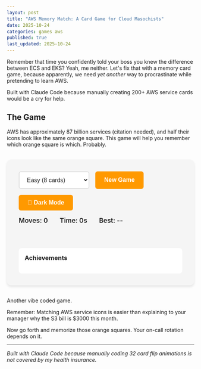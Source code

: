 ```yaml
---
layout: post
title: "AWS Memory Match: A Card Game for Cloud Masochists"
date: 2025-10-24
categories: games aws
published: true
last_updated: 2025-10-24
---
```


Remember that time you confidently told your boss you knew the difference between ECS and EKS? Yeah, me neither. Let's fix that with a memory card game, because apparently, we need *yet another* way to procrastinate while pretending to learn AWS.

Built with Claude Code because manually creating 200+ AWS service cards would be a cry for help.

## The Game

AWS has approximately 87 billion services (citation needed), and half their icons look like the same orange square. This game will help you remember which orange square is which. Probably.

<div id="game-container">
  <div id="game-controls">
    <div class="control-row">
      <select id="difficulty">
        <option value="easy">Easy (8 cards)</option>
        <option value="medium">Medium (16 cards)</option>
        <option value="hard">Hard (24 cards)</option>
        <option value="expert">Expert (32 cards)</option>
      </select>
      <button id="new-game" class="btn">New Game</button>
      <button id="dark-mode-toggle" class="btn">🌙 Dark Mode</button>
    </div>
    <div class="stats-row">
      <span id="moves">Moves: 0</span>
      <span id="timer">Time: 0s</span>
      <span id="best-time">Best: --</span>
    </div>
  </div>

  <canvas id="particles-canvas"></canvas>
  <div id="game-board"></div>

  <div id="achievements">
    <h3>Achievements</h3>
    <div id="achievement-list"></div>
  </div>
</div>

<style>
:root {
  --bg-primary: #ffffff;
  --bg-secondary: #f5f5f5;
  --text-primary: #222222;
  --text-secondary: #666666;
  --border-color: #dddddd;
  --card-bg: #ffffff;
  --card-back: linear-gradient(135deg, #ff9900 0%, #ff6b00 100%);
  --shadow: rgba(0, 0, 0, 0.1);
  --success: #00aa00;
  --error: #dd0000;
}

.dark-mode {
  --bg-primary: #1a1a1a;
  --bg-secondary: #2d2d2d;
  --text-primary: #e0e0e0;
  --text-secondary: #a0a0a0;
  --border-color: #404040;
  --card-bg: #2d2d2d;
  --shadow: rgba(0, 0, 0, 0.5);
}

#game-container {
  max-width: 900px;
  margin: 2rem auto;
  padding: 2rem;
  background: var(--bg-secondary);
  border-radius: 12px;
  box-shadow: 0 4px 6px var(--shadow);
  position: relative;
  color: var(--text-primary);
}

#game-controls {
  margin-bottom: 2rem;
}

.control-row {
  display: flex;
  gap: 1rem;
  margin-bottom: 1rem;
  flex-wrap: wrap;
}

.stats-row {
  display: flex;
  gap: 2rem;
  font-size: 1.1rem;
  font-weight: 600;
}

.btn {
  padding: 0.75rem 1.5rem;
  border: none;
  border-radius: 6px;
  background: #ff9900;
  color: white;
  font-size: 1rem;
  font-weight: 600;
  cursor: pointer;
  transition: all 0.2s;
}

.btn:hover {
  background: #ff6b00;
  transform: translateY(-2px);
  box-shadow: 0 4px 8px var(--shadow);
}

#difficulty {
  padding: 0.75rem 1rem;
  border: 2px solid var(--border-color);
  border-radius: 6px;
  background: var(--card-bg);
  color: var(--text-primary);
  font-size: 1rem;
  cursor: pointer;
}

#particles-canvas {
  position: absolute;
  top: 0;
  left: 0;
  width: 100%;
  height: 100%;
  pointer-events: none;
  z-index: 10;
}

#game-board {
  display: grid;
  gap: 1rem;
  margin: 2rem 0;
  perspective: 1000px;
}

.card {
  aspect-ratio: 1;
  position: relative;
  cursor: pointer;
  transition: transform 0.2s;
}

.card:hover:not(.flipped):not(.matched) {
  transform: scale(1.05);
}

.card-inner {
  width: 100%;
  height: 100%;
  position: relative;
  transform-style: preserve-3d;
  transition: transform 0.6s;
}

.card.flipped .card-inner,
.card.matched .card-inner {
  transform: rotateY(180deg);
}

.card-face {
  width: 100%;
  height: 100%;
  position: absolute;
  backface-visibility: hidden;
  border-radius: 12px;
  display: flex;
  align-items: center;
  justify-content: center;
  font-size: 2rem;
  font-weight: 700;
  box-shadow: 0 4px 8px var(--shadow);
}

.card-back {
  background: white;
  display: flex;
  align-items: center;
  justify-content: center;
  padding: 1rem;
}

.card-back img {
  width: 80%;
  height: auto;
  max-height: 80%;
  object-fit: contain;
}

.card-front {
  background: var(--card-bg);
  color: var(--text-primary);
  transform: rotateY(180deg);
  border: 2px solid var(--border-color);
  flex-direction: column;
  gap: 0.5rem;
}

.card-icon-img {
  width: 70%;
  height: auto;
  max-height: 60%;
  object-fit: contain;
}

.card-name {
  font-size: 0.8rem;
  font-weight: 600;
  text-align: center;
  margin-top: 0.5rem;
}

.card.matched {
  opacity: 0.6;
}

#achievements {
  margin-top: 2rem;
  padding: 1rem;
  background: var(--bg-primary);
  border-radius: 8px;
}

#achievements h3 {
  margin-top: 0;
  color: var(--text-primary);
}

#achievement-list {
  display: flex;
  flex-wrap: wrap;
  gap: 0.5rem;
}

.achievement {
  padding: 0.5rem 1rem;
  background: var(--bg-secondary);
  border-radius: 20px;
  font-size: 0.9rem;
  border: 2px solid var(--border-color);
}

.achievement.unlocked {
  background: var(--success);
  color: white;
  border-color: var(--success);
}

@media (max-width: 768px) {
  #game-container {
    padding: 1rem;
  }

  .control-row {
    flex-direction: column;
  }

  .card-icon-img {
    width: 60%;
    max-height: 50%;
  }

  .card-name {
    font-size: 0.65rem;
  }
}
</style>

<script>
// AWS Services database with icon URLs from GitHub
const ICON_BASE = 'https://raw.githubusercontent.com/awslabs/aws-icons-for-plantuml/v20.0/dist';

const AWS_SERVICES = {
  easy: [
    { id: 's3', name: 'S3', category: 'Storage', icon: `${ICON_BASE}/Storage/SimpleStorageService.png` },
    { id: 'ec2', name: 'EC2', category: 'Compute', icon: `${ICON_BASE}/Compute/EC2.png` },
    { id: 'lambda', name: 'Lambda', category: 'Compute', icon: `${ICON_BASE}/Compute/Lambda.png` },
    { id: 'rds', name: 'RDS', category: 'Database', icon: `${ICON_BASE}/Database/RDS.png` },
    { id: 'dynamodb', name: 'DynamoDB', category: 'Database', icon: `${ICON_BASE}/Database/DynamoDB.png` },
    { id: 'cloudfront', name: 'CloudFront', category: 'Network', icon: `${ICON_BASE}/NetworkingContentDelivery/CloudFront.png` },
    { id: 'iam', name: 'IAM', category: 'Security', icon: `${ICON_BASE}/SecurityIdentityCompliance/IdentityandAccessManagement.png` },
    { id: 'vpc', name: 'VPC', category: 'Network', icon: `${ICON_BASE}/NetworkingContentDelivery/VPCVirtualprivatecloudVPC.png` }
  ],
  medium: [
    { id: 'sqs', name: 'SQS', category: 'Integration', icon: `${ICON_BASE}/ApplicationIntegration/SimpleQueueService.png` },
    { id: 'sns', name: 'SNS', category: 'Integration', icon: `${ICON_BASE}/ApplicationIntegration/SimpleNotificationService.png` },
    { id: 'kinesis', name: 'Kinesis', category: 'Analytics', icon: `${ICON_BASE}/Analytics/Kinesis.png` },
    { id: 'ecs', name: 'ECS', category: 'Compute', icon: `${ICON_BASE}/Containers/ElasticContainerService.png` },
    { id: 'route53', name: 'Route 53', category: 'Network', icon: `${ICON_BASE}/NetworkingContentDelivery/Route53.png` },
    { id: 'cloudwatch', name: 'CloudWatch', category: 'Management', icon: `${ICON_BASE}/ManagementGovernance/CloudWatch.png` },
    { id: 'eks', name: 'EKS', category: 'Compute', icon: `${ICON_BASE}/Containers/ElasticKubernetesService.png` },
    { id: 'elasticache', name: 'ElastiCache', category: 'Database', icon: `${ICON_BASE}/Database/ElastiCache.png` }
  ],
  hard: [
    { id: 'glue', name: 'Glue', category: 'Analytics', icon: `${ICON_BASE}/Analytics/Glue.png` },
    { id: 'athena', name: 'Athena', category: 'Analytics', icon: `${ICON_BASE}/Analytics/Athena.png` },
    { id: 'sagemaker', name: 'SageMaker', category: 'ML', icon: `${ICON_BASE}/ArtificialIntelligence/SageMakerAI.png` },
    { id: 'stepfunctions', name: 'Step Functions', category: 'Integration', icon: `${ICON_BASE}/ApplicationIntegration/StepFunctions.png` },
    { id: 'guardduty', name: 'GuardDuty', category: 'Security', icon: `${ICON_BASE}/SecurityIdentityCompliance/GuardDuty.png` },
    { id: 'macie', name: 'Macie', category: 'Security', icon: `${ICON_BASE}/SecurityIdentityCompliance/Macie.png` },
    { id: 'appsync', name: 'AppSync', category: 'Mobile', icon: `${ICON_BASE}/ApplicationIntegration/AppSync.png` },
    { id: 'eventbridge', name: 'EventBridge', category: 'Integration', icon: `${ICON_BASE}/ApplicationIntegration/EventBridge.png` }
  ],
  expert: [
    { id: 'iotcore', name: 'IoT Core', category: 'IoT', icon: `${ICON_BASE}/InternetOfThings/IoTCore.png` },
    { id: 'robomaker', name: 'RoboMaker', category: 'Robotics', icon: `${ICON_BASE}/Robotics/RoboMaker.png` },
    { id: 'groundstation', name: 'Ground Station', category: 'Satellite', icon: `${ICON_BASE}/Satellite/GroundStation.png` },
    { id: 'braket', name: 'Braket', category: 'Quantum', icon: `${ICON_BASE}/QuantumTechnologies/Braket.png` },
    { id: 'timestream', name: 'Timestream', category: 'Database', icon: `${ICON_BASE}/Database/Timestream.png` },
    { id: 'iotcoffeepot', name: 'IoT Button', category: 'IoT', icon: `${ICON_BASE}/InternetOfThings/IoTButton.png` },
    { id: 'deeplens', name: 'DeepLens', category: 'ML', icon: `${ICON_BASE}/ArtificialIntelligence/DeepLens.png` },
    { id: 'sumerian', name: 'Sumerian', category: 'AR/VR', icon: `${ICON_BASE}/ARVR/Sumerian.png` }
  ]
};

// Game state
let gameState = {
  difficulty: 'easy',
  cards: [],
  flippedCards: [],
  matchedPairs: 0,
  moves: 0,
  startTime: null,
  timerInterval: null,
  gameActive: false
};

// Audio context for sound effects
let audioContext;
let sounds = {};

// Particle system
let particles = [];

// Achievements
const ACHIEVEMENTS = [
  { id: 'first-win', name: 'First Match', description: 'Complete your first game', unlocked: false },
  { id: 'speed-demon', name: 'Speed Demon', description: 'Complete Easy in under 30 seconds', unlocked: false },
  { id: 'perfect-memory', name: 'Perfect Memory', description: 'Complete Medium with minimum moves', unlocked: false },
  { id: 'cloud-expert', name: 'Cloud Expert', description: 'Complete Hard difficulty', unlocked: false },
  { id: 'aws-master', name: 'AWS Master', description: 'Complete Expert difficulty', unlocked: false },
  { id: 'no-mistakes', name: 'No Mistakes', description: 'Complete any game without a mismatch', unlocked: false }
];

// Initialize audio context
function initAudio() {
  if (!audioContext) {
    audioContext = new (window.AudioContext || window.webkitAudioContext)();
  }
}

// Generate sound effects
function playSound(type) {
  if (!audioContext) initAudio();

  const oscillator = audioContext.createOscillator();
  const gainNode = audioContext.createGain();

  oscillator.connect(gainNode);
  gainNode.connect(audioContext.destination);

  const now = audioContext.currentTime;

  switch (type) {
    case 'flip':
      oscillator.frequency.value = 400;
      gainNode.gain.setValueAtTime(0.1, now);
      gainNode.gain.exponentialRampToValueAtTime(0.01, now + 0.1);
      oscillator.start(now);
      oscillator.stop(now + 0.1);
      break;
    case 'match':
      oscillator.frequency.value = 600;
      gainNode.gain.setValueAtTime(0.2, now);
      gainNode.gain.exponentialRampToValueAtTime(0.01, now + 0.3);
      oscillator.start(now);
      oscillator.stop(now + 0.3);
      break;
    case 'mismatch':
      oscillator.frequency.value = 200;
      gainNode.gain.setValueAtTime(0.15, now);
      gainNode.gain.exponentialRampToValueAtTime(0.01, now + 0.2);
      oscillator.start(now);
      oscillator.stop(now + 0.2);
      break;
    case 'win':
      // Victory fanfare
      [600, 700, 800, 1000].forEach((freq, i) => {
        const osc = audioContext.createOscillator();
        const gain = audioContext.createGain();
        osc.connect(gain);
        gain.connect(audioContext.destination);
        osc.frequency.value = freq;
        gain.gain.setValueAtTime(0.2, now + i * 0.1);
        gain.gain.exponentialRampToValueAtTime(0.01, now + i * 0.1 + 0.3);
        osc.start(now + i * 0.1);
        osc.stop(now + i * 0.1 + 0.3);
      });
      break;
  }
}

// Particle effects
class Particle {
  constructor(x, y) {
    this.x = x;
    this.y = y;
    this.vx = (Math.random() - 0.5) * 5;
    this.vy = (Math.random() - 0.5) * 5;
    this.life = 1.0;
    this.decay = 0.02;
    this.color = `hsl(${Math.random() * 360}, 70%, 60%)`;
    this.size = Math.random() * 5 + 3;
  }

  update() {
    this.x += this.vx;
    this.y += this.vy;
    this.vy += 0.1; // gravity
    this.life -= this.decay;
    return this.life > 0;
  }

  draw(ctx) {
    ctx.save();
    ctx.globalAlpha = this.life;
    ctx.fillStyle = this.color;
    ctx.beginPath();
    ctx.arc(this.x, this.y, this.size, 0, Math.PI * 2);
    ctx.fill();
    ctx.restore();
  }
}

function createParticles(x, y, count = 30) {
  for (let i = 0; i < count; i++) {
    particles.push(new Particle(x, y));
  }
}

function animateParticles() {
  const canvas = document.getElementById('particles-canvas');
  const ctx = canvas.getContext('2d');

  canvas.width = canvas.offsetWidth;
  canvas.height = canvas.offsetHeight;

  ctx.clearRect(0, 0, canvas.width, canvas.height);

  particles = particles.filter(p => {
    const alive = p.update();
    if (alive) p.draw(ctx);
    return alive;
  });

  requestAnimationFrame(animateParticles);
}

// Initialize game
function initGame() {
  const difficulty = document.getElementById('difficulty').value;
  gameState.difficulty = difficulty;

  const cardCounts = { easy: 8, medium: 16, hard: 24, expert: 32 };
  const numPairs = cardCounts[difficulty] / 2;

  // Select services for this difficulty
  let services = [...AWS_SERVICES.easy];
  if (difficulty !== 'easy') services = services.concat(AWS_SERVICES.medium);
  if (difficulty === 'hard' || difficulty === 'expert') services = services.concat(AWS_SERVICES.hard);
  if (difficulty === 'expert') services = services.concat(AWS_SERVICES.expert);

  // Shuffle and pick pairs
  services.sort(() => Math.random() - 0.5);
  const selectedServices = services.slice(0, numPairs);

  // Create pairs
  gameState.cards = [];
  selectedServices.forEach((service, i) => {
    gameState.cards.push({ ...service, pairId: i, uniqueId: `${i}-a` });
    gameState.cards.push({ ...service, pairId: i, uniqueId: `${i}-b` });
  });

  // Shuffle cards
  gameState.cards.sort(() => Math.random() - 0.5);

  // Reset state
  gameState.flippedCards = [];
  gameState.matchedPairs = 0;
  gameState.moves = 0;
  gameState.startTime = Date.now();
  gameState.gameActive = true;

  // Start timer
  if (gameState.timerInterval) clearInterval(gameState.timerInterval);
  gameState.timerInterval = setInterval(updateTimer, 100);

  renderBoard();
  updateStats();
  loadBestTime();
}

function renderBoard() {
  const board = document.getElementById('game-board');
  const gridSizes = { easy: 4, medium: 4, hard: 6, expert: 8 };
  const cols = gridSizes[gameState.difficulty];

  board.style.gridTemplateColumns = `repeat(${cols}, 1fr)`;
  board.innerHTML = '';

  gameState.cards.forEach(card => {
    const cardEl = document.createElement('div');
    cardEl.className = 'card';
    cardEl.dataset.uniqueId = card.uniqueId;
    cardEl.dataset.pairId = card.pairId;

    cardEl.innerHTML = `
      <div class="card-inner">
        <div class="card-face card-back">
          <img src="https://raw.githubusercontent.com/awslabs/aws-icons-for-plantuml/refs/heads/main/source/unofficial/AWS-Architecture-Icons_SVG_20200430/SVG%20Light/_Group%20Icons/AWS-Cloud-alt_light-bg.svg" alt="AWS Cloud" />
        </div>
        <div class="card-face card-front">
          <img src="${card.icon}" alt="${card.name}" class="card-icon-img" />
          <div class="card-name">${card.name}</div>
        </div>
      </div>
    `;

    cardEl.addEventListener('click', () => handleCardClick(cardEl, card));
    board.appendChild(cardEl);
  });
}

function handleCardClick(cardEl, card) {
  if (!gameState.gameActive) return;
  if (cardEl.classList.contains('flipped') || cardEl.classList.contains('matched')) return;
  if (gameState.flippedCards.length >= 2) return;

  // Flip card
  cardEl.classList.add('flipped');
  gameState.flippedCards.push({ el: cardEl, card });
  playSound('flip');

  if (gameState.flippedCards.length === 2) {
    gameState.moves++;
    updateStats();
    checkMatch();
  }
}

function checkMatch() {
  const [first, second] = gameState.flippedCards;

  if (first.card.pairId === second.card.pairId) {
    // Match!
    playSound('match');
    first.el.classList.add('matched');
    second.el.classList.add('matched');

    // Particle effect
    const rect = first.el.getBoundingClientRect();
    const canvas = document.getElementById('particles-canvas');
    const canvasRect = canvas.getBoundingClientRect();
    createParticles(
      rect.left + rect.width / 2 - canvasRect.left,
      rect.top + rect.height / 2 - canvasRect.top
    );

    gameState.matchedPairs++;
    gameState.flippedCards = [];

    // Check win
    if (gameState.matchedPairs === gameState.cards.length / 2) {
      setTimeout(handleWin, 500);
    }
  } else {
    // No match
    playSound('mismatch');
    setTimeout(() => {
      first.el.classList.remove('flipped');
      second.el.classList.remove('flipped');
      gameState.flippedCards = [];
    }, 1000);
  }
}

function handleWin() {
  gameState.gameActive = false;
  clearInterval(gameState.timerInterval);
  playSound('win');

  const elapsed = Math.floor((Date.now() - gameState.startTime) / 1000);

  // Particle celebration
  const canvas = document.getElementById('particles-canvas');
  const rect = canvas.getBoundingClientRect();
  for (let i = 0; i < 100; i++) {
    setTimeout(() => {
      createParticles(
        Math.random() * rect.width,
        Math.random() * rect.height / 2,
        10
      );
    }, i * 20);
  }

  // Save best time
  saveBestTime(elapsed);

  // Check achievements
  checkAchievements(elapsed);

  setTimeout(() => {
    alert(`🎉 You won!\n\nTime: ${elapsed}s\nMoves: ${gameState.moves}`);
  }, 500);
}

function updateTimer() {
  if (!gameState.startTime) return;
  const elapsed = Math.floor((Date.now() - gameState.startTime) / 1000);
  document.getElementById('timer').textContent = `Time: ${elapsed}s`;
}

function updateStats() {
  document.getElementById('moves').textContent = `Moves: ${gameState.moves}`;
}

function saveBestTime(time) {
  const key = `aws-match-best-${gameState.difficulty}`;
  const current = localStorage.getItem(key);
  if (!current || time < parseInt(current)) {
    localStorage.setItem(key, time);
    loadBestTime();
  }
}

function loadBestTime() {
  const key = `aws-match-best-${gameState.difficulty}`;
  const best = localStorage.getItem(key);
  document.getElementById('best-time').textContent = best ? `Best: ${best}s` : 'Best: --';
}

function checkAchievements(elapsed) {
  const minMoves = { easy: 8, medium: 16, hard: 24, expert: 32 };

  // First win
  if (!ACHIEVEMENTS[0].unlocked) {
    unlockAchievement(0);
  }

  // Speed demon (Easy < 30s)
  if (gameState.difficulty === 'easy' && elapsed < 30) {
    unlockAchievement(1);
  }

  // Perfect memory (Medium with minimum moves)
  if (gameState.difficulty === 'medium' && gameState.moves === minMoves.medium) {
    unlockAchievement(2);
  }

  // Cloud expert (Hard complete)
  if (gameState.difficulty === 'hard') {
    unlockAchievement(3);
  }

  // AWS master (Expert complete)
  if (gameState.difficulty === 'expert') {
    unlockAchievement(4);
  }

  renderAchievements();
}

function unlockAchievement(index) {
  ACHIEVEMENTS[index].unlocked = true;
  const key = `aws-match-achievement-${ACHIEVEMENTS[index].id}`;
  localStorage.setItem(key, 'true');
}

function loadAchievements() {
  ACHIEVEMENTS.forEach((achievement, i) => {
    const key = `aws-match-achievement-${achievement.id}`;
    if (localStorage.getItem(key) === 'true') {
      ACHIEVEMENTS[i].unlocked = true;
    }
  });
  renderAchievements();
}

function renderAchievements() {
  const list = document.getElementById('achievement-list');
  list.innerHTML = ACHIEVEMENTS.map(a =>
    `<div class="achievement ${a.unlocked ? 'unlocked' : ''}" title="${a.description}">
      ${a.unlocked ? '🏆' : '🔒'} ${a.name}
    </div>`
  ).join('');
}

// Dark mode
function toggleDarkMode() {
  document.getElementById('game-container').classList.toggle('dark-mode');
  const isDark = document.getElementById('game-container').classList.contains('dark-mode');
  localStorage.setItem('aws-match-dark-mode', isDark);
  document.getElementById('dark-mode-toggle').textContent = isDark ? '☀️ Light Mode' : '🌙 Dark Mode';
}

function loadDarkMode() {
  const isDark = localStorage.getItem('aws-match-dark-mode') === 'true';
  if (isDark) {
    document.getElementById('game-container').classList.add('dark-mode');
    document.getElementById('dark-mode-toggle').textContent = '☀️ Light Mode';
  }
}

// Event listeners
document.getElementById('new-game').addEventListener('click', initGame);
document.getElementById('dark-mode-toggle').addEventListener('click', toggleDarkMode);
document.getElementById('difficulty').addEventListener('change', () => {
  loadBestTime();
});

// Initialize
loadDarkMode();
loadAchievements();
animateParticles();
initGame();
</script>


Another vibe coded game. 

Remember: Matching AWS service icons is easier than explaining to your manager why the S3 bill is $3000 this month.

Now go forth and memorize those orange squares. Your on-call rotation depends on it.

---

*Built with Claude Code because manually coding 32 card flip animations is not covered by my health insurance.*
